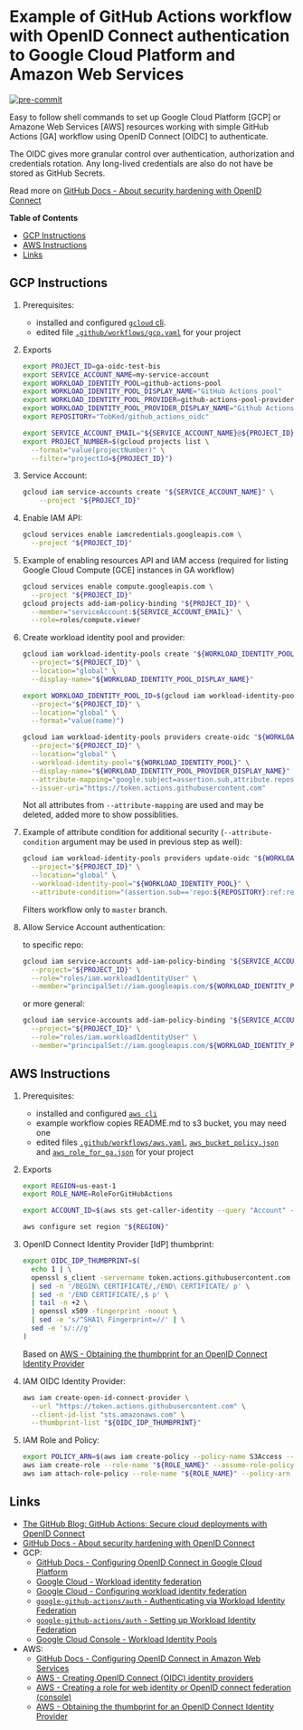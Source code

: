 # Example of GitHub Actions workflow with OpenID Connect authentication to Google Cloud Platform and Amazon Web Services

[![pre-commit](https://github.com/TobKed/github_actions_oidc/actions/workflows/ci.yaml/badge.svg)](https://github.com/TobKed/github_actions_oidc/actions/workflows/ci.yaml)

Easy to follow shell commands to set up Google Cloud Platform [GCP] or Amazone Web Services [AWS]
resources working with simple GitHub Actions [GA] workflow using OpenID Connect [OIDC] to authenticate.

The OIDC gives more granular control over authentication, authorization and credentials rotation.
Any long-lived credentials are also do not have be stored as GitHub Secrets.

Read more on [GitHub Docs - About security hardening with OpenID Connect](https://docs.github.com/en/actions/deployment/security-hardening-your-deployments/about-security-hardening-with-openid-connect)

<!-- START doctoc generated TOC please keep comment here to allow auto update -->
<!-- DON'T EDIT THIS SECTION, INSTEAD RE-RUN doctoc TO UPDATE -->
**Table of Contents**

- [GCP Instructions](#gcp-instructions)
- [AWS Instructions](#aws-instructions)
- [Links](#links)

<!-- END doctoc generated TOC please keep comment here to allow auto update -->

## GCP Instructions

1. Prerequisites:

   - installed and configured [`gcloud` cli](https://cloud.google.com/sdk/gcloud/).
   - edited file [`.github/workflows/gcp.yaml`](.github/workflows/gcp.yaml) for your project

1. Exports

    ```sh
    export PROJECT_ID=ga-oidc-test-bis
    export SERVICE_ACCOUNT_NAME=my-service-account
    export WORKLOAD_IDENTITY_POOL=github-actions-pool
    export WORKLOAD_IDENTITY_POOL_DISPLAY_NAME="GitHub Actions pool"
    export WORKLOAD_IDENTITY_POOL_PROVIDER=github-actions-pool-provider
    export WORKLOAD_IDENTITY_POOL_PROVIDER_DISPLAY_NAME="Github Actions Pool provider"
    export REPOSITORY="TobKed/github_actions_oidc"

    export SERVICE_ACCOUNT_EMAIL="${SERVICE_ACCOUNT_NAME}@${PROJECT_ID}.iam.gserviceaccount.com"
    export PROJECT_NUMBER=$(gcloud projects list \
      --format="value(projectNumber)" \
      --filter="projectId=${PROJECT_ID}")
   ```
1. Service Account:

    ```sh
    gcloud iam service-accounts create "${SERVICE_ACCOUNT_NAME}" \
        --project "${PROJECT_ID}"
    ```
1. Enable IAM API:

    ```sh
    gcloud services enable iamcredentials.googleapis.com \
      --project "${PROJECT_ID}"
    ```
1. Example of enabling resources API and IAM access (required for listing Google Cloud Compute [GCE] instances in GA workflow)

    ```sh
    gcloud services enable compute.googleapis.com \
      --project "${PROJECT_ID}"
    gcloud projects add-iam-policy-binding "${PROJECT_ID}" \
      --member="serviceAccount:${SERVICE_ACCOUNT_EMAIL}" \
      --role=roles/compute.viewer
    ```

1. Create workload identity pool and provider:

    ```sh
    gcloud iam workload-identity-pools create "${WORKLOAD_IDENTITY_POOL}" \
      --project="${PROJECT_ID}" \
      --location="global" \
      --display-name="${WORKLOAD_IDENTITY_POOL_DISPLAY_NAME}"

    export WORKLOAD_IDENTITY_POOL_ID=$(gcloud iam workload-identity-pools describe "${WORKLOAD_IDENTITY_POOL}" \
      --project="${PROJECT_ID}" \
      --location="global" \
      --format="value(name)")

    gcloud iam workload-identity-pools providers create-oidc "${WORKLOAD_IDENTITY_POOL_PROVIDER}" \
      --project="${PROJECT_ID}" \
      --location="global" \
      --workload-identity-pool="${WORKLOAD_IDENTITY_POOL}" \
      --display-name="${WORKLOAD_IDENTITY_POOL_PROVIDER_DISPLAY_NAME}" \
      --attribute-mapping="google.subject=assertion.sub,attribute.repository=assertion.repository,attribute.actor=assertion.actor,attribute.aud=assertion.aud" \
      --issuer-uri="https://token.actions.githubusercontent.com"
    ```

    Not all attributes from `--attribute-mapping` are used and may be deleted, added more to show possiblities.

1. Example of attribute condition for additional security (`--attribute-condition` argument may be used in previous step as well):

    ```sh
    gcloud iam workload-identity-pools providers update-oidc "${WORKLOAD_IDENTITY_POOL_PROVIDER}" \
      --project="${PROJECT_ID}" \
      --location="global" \
      --workload-identity-pool="${WORKLOAD_IDENTITY_POOL}" \
      --attribute-condition="(assertion.sub=='repo:${REPOSITORY}:ref:refs/heads/master')"
    ```

    Filters workflow only to `master` branch.

1. Allow Service Account authentication:

    to specific repo:

    ```sh
    gcloud iam service-accounts add-iam-policy-binding "${SERVICE_ACCOUNT_EMAIL}" \
      --project="${PROJECT_ID}" \
      --role="roles/iam.workloadIdentityUser" \
      --member="principalSet://iam.googleapis.com/${WORKLOAD_IDENTITY_POOL_ID}/attribute.repository/${REPOSITORY}"
    ```

    or more general:

    ```sh
    gcloud iam service-accounts add-iam-policy-binding "${SERVICE_ACCOUNT_EMAIL}" \
      --project="${PROJECT_ID}" \
      --role="roles/iam.workloadIdentityUser" \
      --member="principalSet://iam.googleapis.com/${WORKLOAD_IDENTITY_POOL_ID}/*"
    ```

## AWS Instructions

1. Prerequisites:

   - installed and configured [`aws cli`](https://aws.amazon.com/cli/)
   - example workflow copies README.md to s3 bucket, you may need one
   - edited files [`.github/workflows/aws.yaml`](.github/workflows/aws.yaml),
     [`aws_bucket_policy.json`](aws_bucket_policy.json) and [`aws_role_for_ga.json`](aws_role_for_ga.json)
     for your project

1. Exports

   ```sh
   export REGION=us-east-1
   export ROLE_NAME=RoleForGitHubActions

   export ACCOUNT_ID=$(aws sts get-caller-identity --query "Account" --output text)

   aws configure set region "${REGION}"
   ```

1. OpenID Connect Identity Provider [IdP] thumbprint:

   ```sh
   export OIDC_IDP_THUMBPRINT=$(
     echo 1 | \
     openssl s_client -servername token.actions.githubusercontent.com -showcerts -connect token.actions.githubusercontent.com:443 2>/dev/null \
     | sed -n '/BEGIN\ CERTIFICATE/,/END\ CERTIFICATE/ p' \
     | sed -n '/END CERTIFICATE/,$ p' \
     | tail -n +2 \
     | openssl x509 -fingerprint -noout \
     | sed -e 's/^SHA1\ Fingerprint=//' | \
     sed -e 's/://g'
   )
   ```

   Based on [AWS - Obtaining the thumbprint for an OpenID Connect Identity Provider](https://docs.aws.amazon.com/IAM/latest/UserGuide/id_roles_providers_create_oidc_verify-thumbprint.html)

1. IAM OIDC Identity Provider:

   ```sh
   aws iam create-open-id-connect-provider \
     --url "https://token.actions.githubusercontent.com" \
     --client-id-list "sts.amazonaws.com" \
     --thumbprint-list "${OIDC_IDP_THUMBPRINT}"
   ```

1. IAM Role and Policy:

   ```sh
   export POLICY_ARN=$(aws iam create-policy --policy-name S3Access --policy-document file://aws_bucket_policy.json --query "Policy.Arn" --output text)
   aws iam create-role --role-name "${ROLE_NAME}" --assume-role-policy-document file://aws_role_for_ga.json
   aws iam attach-role-policy --role-name "${ROLE_NAME}" --policy-arn "${POLICY_ARN}"
   ```

## Links

 - [The GitHub Blog: GitHub Actions: Secure cloud deployments with OpenID Connect](https://github.blog/changelog/2021-10-27-github-actions-secure-cloud-deployments-with-openid-connect/)
 - [GitHub Docs - About security hardening with OpenID Connect](https://docs.github.com/en/actions/deployment/security-hardening-your-deployments/about-security-hardening-with-openid-connect)
 - GCP:
   - [GitHub Docs - Configuring OpenID Connect in Google Cloud Platform](https://docs.github.com/en/actions/deployment/security-hardening-your-deployments/configuring-openid-connect-in-google-cloud-platform)
   - [Google Cloud - Workload identity federation](https://cloud.google.com/iam/docs/workload-identity-federation)
   - [Google Cloud - Configuring workload identity federation](https://cloud.google.com/iam/docs/configuring-workload-identity-federation#github-actions_2)
   - [`google-github-actions/auth` - Authenticating via Workload Identity Federation](https://github.com/google-github-actions/auth#authenticating-via-workload-identity-federation-1)
   - [`google-github-actions/auth` - Setting up Workload Identity Federation](https://github.com/google-github-actions/auth/tree/v0.4.0#setting-up-workload-identity-federation)
   - [Google Cloud Console - Workload Identity Pools ](https://console.cloud.google.com/iam-admin/workload-identity-pools)
 - AWS:
   - [GitHub Docs - Configuring OpenID Connect in Amazon Web Services](https://docs.github.com/en/actions/deployment/security-hardening-your-deployments/configuring-openid-connect-in-amazon-web-services)
   - [AWS - Creating OpenID Connect (OIDC) identity providers](https://docs.aws.amazon.com/IAM/latest/UserGuide/id_roles_providers_create_oidc.html)
   - [AWS - Creating a role for web identity or OpenID connect federation (console) ](https://docs.aws.amazon.com/IAM/latest/UserGuide/id_roles_create_for-idp_oidc.html)
   - [AWS - Obtaining the thumbprint for an OpenID Connect Identity Provider](https://docs.aws.amazon.com/IAM/latest/UserGuide/id_roles_providers_create_oidc_verify-thumbprint.html)
